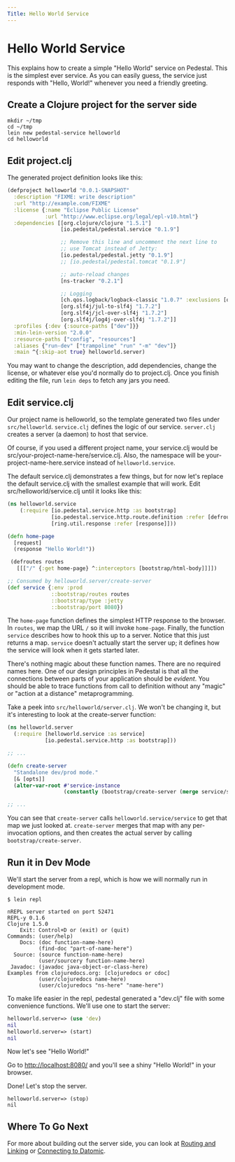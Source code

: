 ```yaml
---
Title: Hello World Service
---
```


<!--
 Copyright 2013 Relevance, Inc.

 The use and distribution terms for this software are covered by the
 Eclipse Public License 1.0 (http://opensource.org/licenses/eclipse-1.0)
 which can be found in the file epl-v10.html at the root of this distribution.

 By using this software in any fashion, you are agreeing to be bound by
 the terms of this license.

 You must not remove this notice, or any other, from this software.
-->

# Hello World Service

This explains how to create a simple "Hello World" service on
Pedestal. This is the simplest ever service. As you can easily guess,
the service just responds with "Hello, World!" whenever you need a
friendly greeting.

## Create a Clojure project for the server side

```
mkdir ~/tmp
cd ~/tmp
lein new pedestal-service helloworld
cd helloworld
```

## Edit project.clj

The generated project definition looks like this:

```clojure
(defproject helloworld "0.0.1-SNAPSHOT"
  :description "FIXME: write description"
  :url "http://example.com/FIXME"
  :license {:name "Eclipse Public License"
            :url "http://www.eclipse.org/legal/epl-v10.html"}
  :dependencies [[org.clojure/clojure "1.5.1"]
                 [io.pedestal/pedestal.service "0.1.9"]

                 ;; Remove this line and uncomment the next line to
                 ;; use Tomcat instead of Jetty:
                 [io.pedestal/pedestal.jetty "0.1.9"]
                 ;; [io.pedestal/pedestal.tomcat "0.1.9"]

                 ;; auto-reload changes
                 [ns-tracker "0.2.1"]

                 ;; Logging
                 [ch.qos.logback/logback-classic "1.0.7" :exclusions [org.slf4j/slf4j-api]]
                 [org.slf4j/jul-to-slf4j "1.7.2"]
                 [org.slf4j/jcl-over-slf4j "1.7.2"]
                 [org.slf4j/log4j-over-slf4j "1.7.2"]]
  :profiles {:dev {:source-paths ["dev"]}}
  :min-lein-version "2.0.0"
  :resource-paths ["config", "resources"]
  :aliases {"run-dev" ["trampoline" "run" "-m" "dev"]}
  :main ^{:skip-aot true} helloworld.server)
```

You may want to change the description, add dependencies, change the
license, or whatever else you'd normally do to project.clj. Once you
finish editing the file, run `lein deps` to fetch any jars you need.

## Edit service.clj

Our project name is helloworld, so the template generated two files
under `src/helloworld`. `service.clj` defines the logic of our 
service. `server.clj` creates a server (a daemon) to host that
service.

Of course, if you used a different project name, your service.clj
would be src/your-project-name-here/service.clj. Also, the namespace
will be your-project-name-here.service instead of `helloworld.service`.

The default service.clj demonstrates a few things, but for now let's
replace the default service.clj with the smallest example that will
work. Edit src/helloworld/service.clj until it looks like this:

```clojure
(ns helloworld.service
    (:require [io.pedestal.service.http :as bootstrap]
              [io.pedestal.service.http.route.definition :refer [defroutes]]
              [ring.util.response :refer [response]]))

(defn home-page
  [request]
  (response "Hello World!"))

 (defroutes routes
   [[["/" {:get home-page} ^:interceptors [bootstrap/html-body]]]])

;; Consumed by helloworld.server/create-server
(def service {:env :prod
              ::bootstrap/routes routes
              ::bootstrap/type :jetty
              ::bootstrap/port 8080})
```

The `home-page` function defines the simplest HTTP response to the
browser. In `routes`, we map the URL `/` so it will invoke
`home-page`. Finally, the function `service` describes how to hook
this up to a server. Notice that this just returns a map. `service`
doesn't actually start the server up; it defines how the service will
look when it gets started later.

There's nothing magic about these function names. There are no
required names here. One of our design principles in Pedestal is that
all the connections between parts of your application should be
_evident_. You should be able to trace functions from call to
definition without any "magic" or "action at a distance"
metaprogramming.

Take a peek into `src/helloworld/server.clj`. We won't be changing it,
but it's interesting to look at the create-server function:

``` clojure
(ns helloworld.server
  (:require [helloworld.service :as service]
            [io.pedestal.service.http :as bootstrap]))

;; ...

(defn create-server
  "Standalone dev/prod mode."
  [& [opts]]
  (alter-var-root #'service-instance
                  (constantly (bootstrap/create-server (merge service/service opts)))))

;; ...

```

You can see that `create-server` calls `helloworld.service/service` to
get that map we just looked at. `create-server` merges that map with
any per-invocation options, and then creates the actual server by
calling `bootstrap/create-server`.

## Run it in Dev Mode

We'll start the server from a repl, which is how we will normally run in development mode.

```
$ lein repl

nREPL server started on port 52471
REPL-y 0.1.6
Clojure 1.5.0
    Exit: Control+D or (exit) or (quit)
Commands: (user/help)
    Docs: (doc function-name-here)
          (find-doc "part-of-name-here")
  Source: (source function-name-here)
          (user/sourcery function-name-here)
 Javadoc: (javadoc java-object-or-class-here)
Examples from clojuredocs.org: [clojuredocs or cdoc]
          (user/clojuredocs name-here)
          (user/clojuredocs "ns-here" "name-here")
```

To make life easier in the repl, pedestal generated a "dev.clj" file with some convenience functions. We'll use one to start the server:

```clojure
helloworld.server=> (use 'dev)
nil
helloworld.server=> (start)
nil

```

Now let's see "Hello World!"

Go to [http://localhost:8080/](http://localhost:8080/)  and you'll see a shiny "Hello World!" in your browser.

Done! Let's stop the server.

```
helloworld.server=> (stop)
nil
```

## Where To Go Next

For more about building out the server side, you can look at
[Routing and Linking](/documentation/service-routing/) or
[Connecting to Datomic](/documentation/connecting-to-datomic/).


